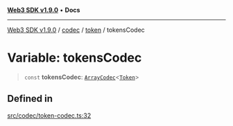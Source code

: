 [**Web3 SDK v1.9.0**](../../../../../README.md) • **Docs**

***

[Web3 SDK v1.9.0](../../../../../globals.md) / [codec](../../../README.md) / [token](../README.md) / tokensCodec

# Variable: tokensCodec

> `const` **tokensCodec**: [`ArrayCodec`](../../../classes/ArrayCodec.md)\<[`Token`](../interfaces/Token.md)\>

## Defined in

[src/codec/token-codec.ts:32](https://github.com/Mystic-Nayy/alephium-web3/blob/ee41f5e0e7d7fb0b155fe62f05b2ac03772895ca/packages/web3/src/codec/token-codec.ts#L32)
